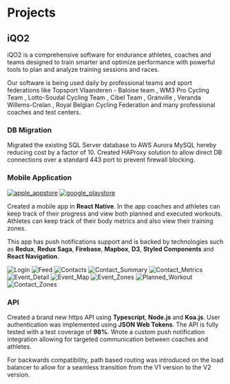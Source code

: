 # Projects

## iQO2 

iQO2 is a comprehensive software for endurance athletes, coaches and teams designed to train smarter and optimize performance with powerful tools to plan and analyze training sessions and races.

Our software is being used daily by professional teams and sport federations like Topsport Vlaanderen - Baloise team , WM3 Pro Cycling Team , Lotto-Soudal Cycling Team , Cibel Team , Granville , Veranda Willems-Crelan , Royal Belgian Cycling Federation  and many professional coaches and test centers.

### DB Migration

Migrated the existing SQL Server database to AWS Aurora MySQL hereby reducing cost by a factor of 10. Created HAProxy solution to allow direct DB connections over a standard 443 port to prevent firewall blocking.

### Mobile Application

[![apple_appstore](/assets/images/apple_appstore.png)](https://apps.apple.com/us/app/iqo2/id1330388026?ls=1)
[![google_playstore](/assets/images/google_playstore.png)](https://play.google.com/store/apps/details?id=com.iqo2.tracker)

Created a mobile app in **React Native**. In the app coaches and athletes can keep track of their progress and view both planned and executed workouts. Athletes can keep track of their body metrics and also view their training zones.

This app has push notifications support and is backed by technologies such as **Redux**, **Redux Saga**, **Firebase**, **Mapbox**, **D3**, **Styled Components** and **React Navigation**.

![Login](/assets/images/iqo2/Login.png)
![Feed](/assets/images/iqo2/Feed.png)
![Contacts](/assets/images/iqo2/Contacts.png)
![Contact_Summary](/assets/images/iqo2/Contact_Summary.png)
![Contact_Metrics](/assets/images/iqo2/Contact_Metrics.png)
![Event_Detail](/assets/images/iqo2/Event_Detail.png)
![Event_Map](/assets/images/iqo2/Event_Map.png)
![Event_Zones](/assets/images/iqo2/Event_Zones.png)
![Planned_Workout](/assets/images/iqo2/Planned_Workout.png)
![Contact_Zones](/assets/images/iqo2/Contact_Zones.png)


### API

Created a brand new https API using **Typescript**, **Node.js** and **Koa.js**. User authentication was implemented using **JSON Web Tokens**. The API is fully tested with a test coverage of **98%**. Wrote a custom push notification integration allowing for targeted communication between coaches and athletes.

For backwards compatibility, path based routing was introduced on the load balancer to allow for a seamless transition from the V1 version to the V2 version.


